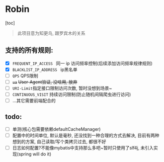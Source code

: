 # Robin

[toc]



> 此项目意为知更鸟, 跟罗宾木的关系

## 支持的所有规则: 

- [x] `FREQUENT_IP_ACCESS ` 同一 ip 访问频率控制(后续添加访问频率规律规则)
- [x] `BLACKLIST_IP_ADDRESS ` ip黑名单
- [ ] `QPS` QPS限制
- [ ] ~~`ua`~~ ~~User-Agent验证, 没啥用, 放弃~~
- [ ] `URI-Limit`指定接口限制访问次数, 暂时没想到场景~
- [ ] `CONTINUOUS_VISIT` 持续访问限制(防止随机间隔爬虫进行访问)
- [ ] ...其它需要前端配合的

## todo:

- [ ] 单测(核心包需要依赖defaultCacheManager)
- [ ] 配置中的时间单位, 默认是毫秒, 还没找到一种合理的方式去解决, 目前有两种想到的方案, 自己读取/写个类拷贝过去, 都很不好
- [ ] 日志如何配置?不能像mybatis中支持那么多吧~暂时只使用了slf4j, 未引入实现(spring will do it)